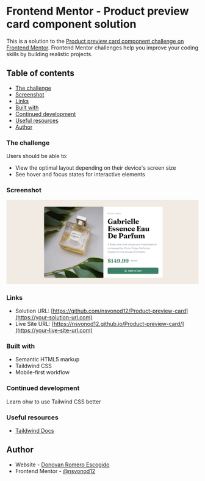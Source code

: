 # Frontend Mentor - Product preview card component solution

This is a solution to the [Product preview card component challenge on Frontend Mentor](https://www.frontendmentor.io/challenges/product-preview-card-component-GO7UmttRfa). Frontend Mentor challenges help you improve your coding skills by building realistic projects. 

## Table of contents


  - [The challenge](#the-challenge)
  - [Screenshot](#screenshot)
  - [Links](#links)
  - [Built with](#built-with)
  - [Continued development](#continued-development)
  - [Useful resources](#useful-resources)
  - [Author](#author)


### The challenge

Users should be able to:

- View the optimal layout depending on their device's screen size
- See hover and focus states for interactive elements

### Screenshot

![](./images/MySolution.png)

### Links

- Solution URL: [https://github.com/nsvonod12/Product-preview-card](https://your-solution-url.com)
- Live Site URL: [https://nsvonod12.github.io/Product-preview-card/](https://your-live-site-url.com)

### Built with

- Semantic HTML5 markup
- Taildwind CSS
- Mobile-first workflow


### Continued development
Learn ohw to use Tailwind CSS better


### Useful resources

- [Taildwind Docs](https://tailwindcss.com/docs/installation)

## Author

- Website - [Donovan Romero Escogido](https://github.com/nsvonod12)
- Frontend Mentor - [@nsvonod12](https://www.frontendmentor.io/profile/nsvonod12)
